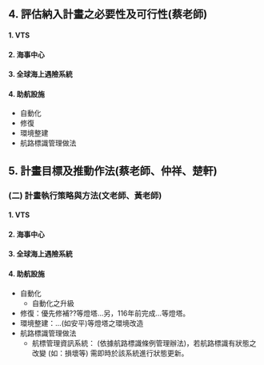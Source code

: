 
## 4. 評估納入計畫之必要性及可行性(蔡老師)
#### 1. **VTS**
#### 2. **海事中心**
#### 3. **全球海上遇險系統**

#### 4. **助航設施**
- 自動化
- 修復
- 環境整建
- 航路標識管理做法
## 5. 計畫目標及推動作法(蔡老師、仲祥、楚軒)
### (二) 計畫執行策略與方法(文老師、黃老師)
#### 1. **VTS**
#### 2. **海事中心**
#### 3. **全球海上遇險系統**
#### 4. **助航設施**
- 自動化
  - 自動化之升級 
- 修復：優先修補??等燈塔...另，116年前完成...等燈塔。
- 環境整建：...(如安平)等燈塔之環境改造
- 航路標識管理做法  
  - 航標管理資訊系統： (依據航路標識條例管理辦法)，若航路標識有狀態之改變 (如：損壞等) 需即時於該系統進行狀態更新。
